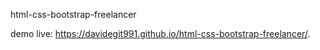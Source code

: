 html-css-bootstrap-freelancer

demo live: https://davidegit991.github.io/html-css-bootstrap-freelancer/.
